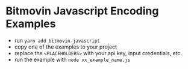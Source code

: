 # Bitmovin Javascript Encoding Examples

- run `yarn add bitmovin-javascript`
- copy one of the examples to your project
- replace the `<PLACEHOLDERS>` with your api key, input credentials, etc.
- run the example with `node xx_example_name.js`
